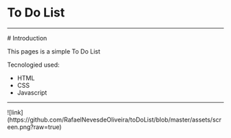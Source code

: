 # To Do List
<hr>
# Introduction

This pages is a simple To Do List

Tecnologied used:
<ul>
<li>HTML</li>
<li>CSS</li>
<li>Javascript</li>
</ul>
<hr>
![link](https://github.com/RafaelNevesdeOliveira/toDoList/blob/master/assets/screen.png?raw=true)

